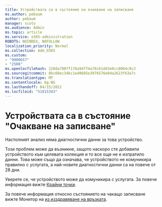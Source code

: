 ```yaml
---
title: Устройствата са в състояние на очакване на записване
ms.author: pebaum
author: pebaum
manager: scotv
ms.audience: Admin
ms.topic: article
ms.service: o365-administration
ROBOTS: NOINDEX, NOFOLLOW
localization_priority: Normal
ms.collection: Adm_O365
ms.custom:
- "9000657"
- "2508"
ms.openlocfilehash: 220da7807f178a9dff4a78c61dd3e0cc8004c9c2
ms.sourcegitcommit: 8bc60ec34bc1e40685e3976576e04a2623f63a7c
ms.translationtype: MT
ms.contentlocale: bg-BG
ms.lasthandoff: 04/15/2021
ms.locfileid: "51815343"
---
```

# <a name="devices-are-in-awaiting-enrollment-state"></a>Устройствата са в състояние "Очакване на записване"

Настолният анализ няма диагностични данни за това устройство. 

Този проблем може да възникне, защото наскоро сте добавили устройството към целевата колекция и то все още не е изпратило данни. Това може също да означава, че устройството не комуникира правилно с услугата, а най-новите диагностични данни са на повече от 28 дни.

Уверете се, че устройството може да комуникира с услугата. За повече информация вижте [Крайни точки](https://docs.microsoft.com/configmgr/desktop-analytics/enable-data-sharing#endpoints).

За повече информация относно състоянието на чакащо записване вижте Монитор на [из изздравяване на връзката](https://docs.microsoft.com/configmgr/desktop-analytics/monitor-connection-health#awaiting-enrollment).